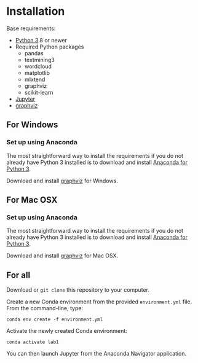 # Installation

Base requirements:
- [Python 3](https://www.python.org/downloads/).8 or newer
- Required Python packages
  - pandas
  - textmining3
  - wordcloud
  - matplotlib
  - mlxtend
  - graphviz
  - scikit-learn
- [Jupyter](https://jupyter.org/)
- [graphviz](http://graphviz.org/)

## For Windows

### Set up using Anaconda

The most straightforward way to install the requirements if you do not already have Python 3 installed is to download and install [Anaconda for Python 3](https://www.anaconda.com/download/). 

Download and install [graphviz](http://graphviz.org/download/) for Windows.

## For Mac OSX

### Set up using Anaconda

The most straightforward way to install the requirements if you do not already have Python 3 installed is to download and install [Anaconda for Python 3](https://www.anaconda.com/download/). 

Download and install [graphviz](http://graphviz.org/download/) for Mac OSX.

## For all

Download or `git clone` this repository to your computer.

Create a new Conda environment from the provided `environment.yml` file. From the command-line, type:

    conda env create -f environment.yml

Activate the newly created Conda environment:

    conda activate lab1
    
You can then launch Jupyter from the Anaconda Navigator application.
